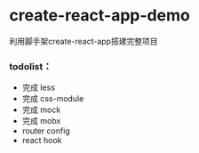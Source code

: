 # create-react-app-demo
利用脚手架create-react-app搭建完整项目

### todolist：
+ 完成 less 
+ 完成 css-module
+ 完成 mock
+ 完成 mobx
+ router config
+ react hook
